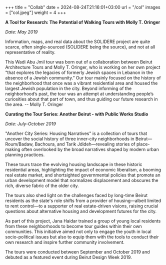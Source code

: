 +++
title = "Collab"
date = 2024-08-24T21:16:01+03:00
url = "/col"
images = ["col.jpeg"]
weight = 4
+++

**A Tool for Research: The Potential of Walking Tours with Molly T. Oringer**

*Date: May 2019*

Information, maps, and real data about the SOLIDERE project are quite scarce, often single-sourced (SOLIDERE being the source), and not at all representative of reality.

This Wadi Abu Jmil tour was born out of a collaboration between Beirut Architecture Tours and Molly T. Oringer, who is working on her own project “that explores the legacies of formerly Jewish spaces in Lebanon in the absence of a Jewish community.” Our tour mainly focused on the history of the neighborhood that once was a vibrant residential area and housed the largest Jewish population in the city. Beyond informing of the neighborhood’s past, the tour was an attempt at understanding people’s curiosities about that part of town, and thus guiding our future research in the area. -- Molly T. Oringer 

**Curating the Tour Series: Another Beirut - with Public Works Studio**

*Date: July-October 2019*

"Another City Series: Housing Narratives" is a collection of tours that uncover the social history of three inner-city neighborhoods in Beirut—Roum/Badaw, Bachoura, and Tarik Jdideh—revealing stories of place-making often overlooked by the broad narratives shaped by modern urban planning practices. 

These tours trace the evolving housing landscape in these historic residential areas, highlighting the impact of economic liberalism, a booming real estate market, and shortsighted governmental policies that promote an urban development model that normalizes displacement and obscures the rich, diverse fabric of the older city. 

The tours also shed light on the challenges faced by long-time Beirut residents as the state's role shifts from a provider of housing—albeit limited to rent control—to a supporter of real estate-driven visions, raising crucial questions about alternative housing and development futures for the city.

As part of this project, Jana Haidar trained a group of young local residents from these neighborhoods to become tour guides within their own communities. This initiative aimed not only to engage the youth in local socio-political issues but also to equip them with the tools to conduct their own research and inspire further community involvement.

The tours were conducted between September and October 2019 and debuted as a featured event during Beirut Design Week 2019.

